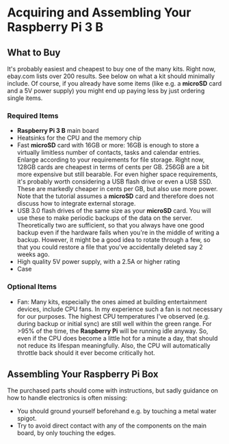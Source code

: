 # Acquiring and Assembling Your Raspberry Pi 3 B

## What to Buy
It's probably easiest and cheapest to buy one of the many kits. Right now, ebay.com lists over 200 results. See below on
what a kit should minimally include. Of course, if you already have some items (like e.g. a **microSD** card and a 5V
power supply) you might end up paying less by just ordering single items.

### Required Items
- **Raspberry Pi 3 B** main board
- Heatsinks for the CPU and the memory chip
- Fast **microSD** card with 16GB or more: 16GB is enough to store a virtually limitless number of contacts, tasks and
  calendar entries. Enlarge according to your requirements for file storage. Right now, 128GB cards are cheapest in
  terms of cents per GB. 256GB are a bit more expensive but still bearable. For even higher space requirements, it's
  probably worth considering a USB flash drive or even a USB SSD. These are markedly cheaper in cents per GB, but also
  use more power. Note that the tutorial assumes a **microSD** card and therefore does not discuss how to integrate
  external storage.
- USB 3.0 flash drives of the same size as your **microSD** card. You will use these to make periodic backups of the
  data on the server. Theoretically two are sufficient, so that you always have one good backup even if the hardware
  fails when you're in the middle of writing a backup. However, it might be a good idea to rotate through a few, so that
  you could restore a file that you've accidentally deleted say 2 weeks ago.
- High quality 5V power supply, with a 2.5A or higher rating
- Case

### Optional Items
- Fan: Many kits, especially the ones aimed at building entertainment devices, include CPU fans. In my experience such a
  fan is not necessary for our purposes. The highest CPU temperatures I've observed (e.g. during backup or initial sync)
  are still well within the green range. For >95% of the time, the **Raspberry Pi** will be running idle anyway. So,
  even if the CPU does become a little hot for a minute a day, that should not reduce its lifespan meaningfully. Also,
  the CPU will automatically throttle back should it ever become critically hot.

## Assembling Your Raspberry Pi Box
The purchased parts should come with instructions, but sadly guidance on how to handle electronics is often missing:  
- You should ground yourself beforehand e.g. by touching a metal water spigot.
- Try to avoid direct contact with any of the components on the main board, by only touching the edges.
